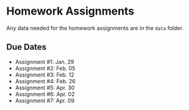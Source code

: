 Homework Assignments
=========

Any data needed for the homework assignments are in the `data` folder.

Due Dates
-------

- Assignment #1: Jan. 29
- Assignment #2: Feb. 05
- Assignment #3: Feb. 12
- Assignment #4: Feb. 26
- Assignment #5: Apr. 30
- Assignment #6: Apr. 02
- Assignment #7: Apr. 09






